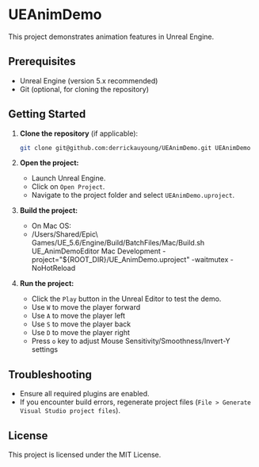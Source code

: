 # UEAnimDemo

This project demonstrates animation features in Unreal Engine.

## Prerequisites

- Unreal Engine (version 5.x recommended)
- Git (optional, for cloning the repository)

## Getting Started

1. **Clone the repository** (if applicable):
    ```sh
    git clone git@github.com:derrickauyoung/UEAnimDemo.git UEAnimDemo
    ```

2. **Open the project:**
    - Launch Unreal Engine.
    - Click on `Open Project`.
    - Navigate to the project folder and select `UEAnimDemo.uproject`.

3. **Build the project:**
    - On Mac OS:
    - /Users/Shared/Epic\ Games/UE_5.6/Engine/Build/BatchFiles/Mac/Build.sh UE_AnimDemoEditor Mac Development -project="${ROOT_DIR}/UE_AnimDemo.uproject" -waitmutex -NoHotReload

4. **Run the project:**
    - Click the `Play` button in the Unreal Editor to test the demo.
    - Use `W` to move the player forward
    - Use `A` to move the player left
    - Use `S` to move the player back
    - Use `D` to move the player right
    - Press `o` key to adjust Mouse Sensitivity/Smoothness/Invert-Y settings

## Troubleshooting

- Ensure all required plugins are enabled.
- If you encounter build errors, regenerate project files (`File > Generate Visual Studio project files`).

## License

This project is licensed under the MIT License.
